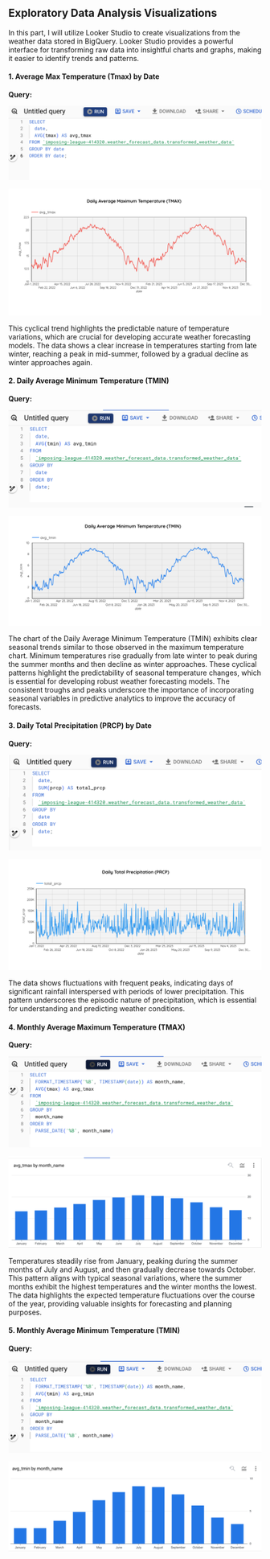 ## Exploratory Data Analysis Visualizations

In this part, I will utilize Looker Studio to create visualizations from the weather data stored in BigQuery. Looker Studio provides a powerful interface for transforming raw data into insightful charts and graphs, making it easier to identify trends and patterns. 

#### 1. Average Max Temperature (Tmax) by Date

**Query:**

![Avg Max Query](BigQuery-images/Avg-Max-Query.png)

![Avg Max Chart](BigQuery-images/Avg-Max-Temp.png)

This cyclical trend highlights the predictable nature of temperature variations, which are crucial for developing accurate weather forecasting models. The data shows a clear increase in temperatures starting from late winter, reaching a peak in mid-summer, followed by a gradual decline as winter approaches again.

#### 2. Daily Average Minimum Temperature (TMIN)

**Query:**

![Avg Min Temp](BigQuery-images/Avg-Min-Query.png)

![Avg Min Chart](BigQuery-images/Avg-Min-Chart.png)

The chart of the Daily Average Minimum Temperature (TMIN) exhibits clear seasonal trends similar to those observed in the maximum temperature chart. Minimum temperatures rise gradually from late winter to peak during the summer months and then decline as winter approaches. These cyclical patterns highlight the predictability of seasonal temperature changes, which is essential for developing robust weather forecasting models. The consistent troughs and peaks underscore the importance of incorporating seasonal variables in predictive analytics to improve the accuracy of forecasts.

#### 3. Daily Total Precipitation (PRCP) by Date

**Query:**

![Daily Total PRCP](BigQuery-images/Total-PRCP-Query.png)

![Daily Total PRCP](BigQuery-images/Total-PRCP-Chart.png)

The data shows fluctuations with frequent peaks, indicating days of significant rainfall interspersed with periods of lower precipitation. This pattern underscores the episodic nature of precipitation, which is essential for understanding and predicting weather conditions.

#### 4. Monthly Average Maximum Temperature (TMAX)

**Query:**

![Monthly Avg](BigQuery-images/TMAX-Month-Query.png)

![Month Chart](BigQuery-images/TMAX-Month-Chart.png)

Temperatures steadily rise from January, peaking during the summer months of July and August, and then gradually decrease towards October. This pattern aligns with typical seasonal variations, where the summer months exhibit the highest temperatures and the winter months the lowest. The data highlights the expected temperature fluctuations over the course of the year, providing valuable insights for forecasting and planning purposes.

#### 5. Monthly Average Minimum Temperature (TMIN)

**Query:**

![Monthly Min](BigQuery-images/Month-TMIN-Query.png)

![Month Min Chart](BigQuery-images/Month-TMIN-Chart.png)
